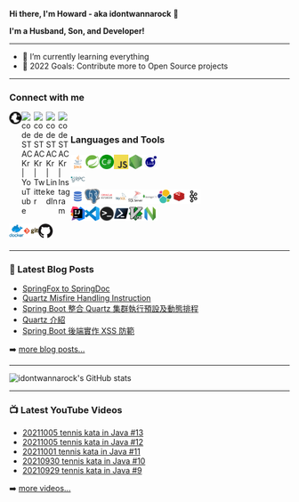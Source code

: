 **Hi there, I'm Howard - aka idontwannarock** 👋

**I'm a Husband, Son, and Developer!**

---

- 🌱 I’m currently learning everything
- 🥅 2022 Goals: Contribute more to Open Source projects

---

### Connect with me

[<img align="left" alt="Howard Tech Blog" width="22px" src="https://raw.githubusercontent.com/iconic/open-iconic/master/svg/globe.svg" />][website]
[<img align="left" alt="codeSTACKr | YouTube" width="22px" src="https://cdn.jsdelivr.net/npm/simple-icons@v3/icons/youtube.svg" />][youtube]
[<img align="left" alt="codeSTACKr | Twitter" width="22px" src="https://cdn.jsdelivr.net/npm/simple-icons@v3/icons/twitter.svg" />][twitter]
[<img align="left" alt="codeSTACKr | LinkedIn" width="22px" src="https://cdn.jsdelivr.net/npm/simple-icons@v3/icons/linkedin.svg" />][linkedin]
[<img align="left" alt="codeSTACKr | Instagram" width="22px" src="https://cdn.jsdelivr.net/npm/simple-icons@v3/icons/instagram.svg" />][instagram]

<br/>

### Languages and Tools

[<img align="left" alt="Java" width="26px" src="https://raw.githubusercontent.com/github/explore/5b3600551e122a3277c2c5368af2ad5725ffa9a1/topics/java/java.png" />](https://raw.githubusercontent.com/github/explore/5b3600551e122a3277c2c5368af2ad5725ffa9a1/topics/java/java.png)
[<img align="left" alt="Spring Boot" width="26px" src="https://raw.githubusercontent.com/github/explore/80688e429a7d4ef2fca1e82350fe8e3517d3494d/topics/spring-boot/spring-boot.png" />](https://raw.githubusercontent.com/github/explore/80688e429a7d4ef2fca1e82350fe8e3517d3494d/topics/spring-boot/spring-boot.png)
[<img align="left" alt="C#" width="26px" src="https://raw.githubusercontent.com/github/explore/80688e429a7d4ef2fca1e82350fe8e3517d3494d/topics/csharp/csharp.png" />](https://raw.githubusercontent.com/github/explore/80688e429a7d4ef2fca1e82350fe8e3517d3494d/topics/csharp/csharp.png)
[<img align="left" alt="JavaScript" width="26px" src="https://raw.githubusercontent.com/github/explore/80688e429a7d4ef2fca1e82350fe8e3517d3494d/topics/javascript/javascript.png" />](https://raw.githubusercontent.com/github/explore/80688e429a7d4ef2fca1e82350fe8e3517d3494d/topics/javascript/javascript.png)
[<img align="left" alt="Node.js" width="26px" src="https://raw.githubusercontent.com/github/explore/80688e429a7d4ef2fca1e82350fe8e3517d3494d/topics/nodejs/nodejs.png" />](https://raw.githubusercontent.com/github/explore/80688e429a7d4ef2fca1e82350fe8e3517d3494d/topics/nodejs/nodejs.png)
[<img align="left" alt="Lua" width="26px" src="https://raw.githubusercontent.com/github/explore/80688e429a7d4ef2fca1e82350fe8e3517d3494d/topics/lua/lua.png" />](https://raw.githubusercontent.com/github/explore/80688e429a7d4ef2fca1e82350fe8e3517d3494d/topics/lua/lua.png)

<br/>

[<img align="left" alt="gRPC" width="26px" src="https://raw.githubusercontent.com/github/explore/3fd951e49a8e2af94627092d80c236c00df95ae3/topics/grpc/grpc.png" />](https://raw.githubusercontent.com/github/explore/3fd951e49a8e2af94627092d80c236c00df95ae3/topics/grpc/grpc.png)

<br/>

[<img align="left" alt="SQL" width="26px" src="https://raw.githubusercontent.com/github/explore/80688e429a7d4ef2fca1e82350fe8e3517d3494d/topics/sql/sql.png" />](https://raw.githubusercontent.com/github/explore/80688e429a7d4ef2fca1e82350fe8e3517d3494d/topics/sql/sql.png)
[<img align="left" alt="PostgreSQL" width="26px" src="https://raw.githubusercontent.com/github/explore/80688e429a7d4ef2fca1e82350fe8e3517d3494d/topics/postgresql/postgresql.png" />](https://raw.githubusercontent.com/github/explore/80688e429a7d4ef2fca1e82350fe8e3517d3494d/topics/postgresql/postgresql.png)
[<img align="left" alt="Oracle" width="26px" src="https://raw.githubusercontent.com/github/explore/902a8a38f1e277eb27d2a10ab95a3d524a6ea22f/topics/oracle-database/oracle-database.png" />](https://raw.githubusercontent.com/github/explore/902a8a38f1e277eb27d2a10ab95a3d524a6ea22f/topics/oracle-database/oracle-database.png)
[<img align="left" alt="MySQL" width="26px" src="https://raw.githubusercontent.com/github/explore/80688e429a7d4ef2fca1e82350fe8e3517d3494d/topics/mysql/mysql.png" />](https://raw.githubusercontent.com/github/explore/80688e429a7d4ef2fca1e82350fe8e3517d3494d/topics/mysql/mysql.png)
[<img align="left" alt="SQL Server" width="26px" src="https://raw.githubusercontent.com/github/explore/96943574ba0c0340ba6ea1e6f768e9abe43e34e1/topics/sql-server/sql-server.png" />](https://raw.githubusercontent.com/github/explore/96943574ba0c0340ba6ea1e6f768e9abe43e34e1/topics/sql-server/sql-server.png)
[<img align="left" alt="MongoDB" width="26px" src="https://raw.githubusercontent.com/github/explore/80688e429a7d4ef2fca1e82350fe8e3517d3494d/topics/mongodb/mongodb.png" />](https://raw.githubusercontent.com/github/explore/80688e429a7d4ef2fca1e82350fe8e3517d3494d/topics/mongodb/mongodb.png)
[<img align="left" alt="Elasticsearch" width="26px" src="https://raw.githubusercontent.com/github/explore/d73b58ded658144cd29547485b8537306012eb86/topics/elasticsearch/elasticsearch.png" />](https://raw.githubusercontent.com/github/explore/d73b58ded658144cd29547485b8537306012eb86/topics/elasticsearch/elasticsearch.png)
[<img align="left" alt="Redis" width="26px" src="https://raw.githubusercontent.com/github/explore/80688e429a7d4ef2fca1e82350fe8e3517d3494d/topics/redis/redis.png" />](https://raw.githubusercontent.com/github/explore/80688e429a7d4ef2fca1e82350fe8e3517d3494d/topics/redis/redis.png)
[<img align="left" alt="Kafka" width="26px" height="26px" src="resources/kafka.png" />](https://raw.githubusercontent.com/github/explore/d73b58ded658144cd29547485b8537306012eb86/topics/elasticsearch/elasticsearch.png)

<br/>

[<img align="left" alt="IntelliJ IDEA" width="26px" src="https://raw.githubusercontent.com/github/explore/caa262eeb858e81282d6f651d6eef1f8730b54ba/topics/intellij-idea/intellij-idea.png" />](https://raw.githubusercontent.com/github/explore/caa262eeb858e81282d6f651d6eef1f8730b54ba/topics/intellij-idea/intellij-idea.png)
[<img align="left" alt="Visual Studio Code" width="26px" src="https://raw.githubusercontent.com/github/explore/80688e429a7d4ef2fca1e82350fe8e3517d3494d/topics/visual-studio-code/visual-studio-code.png" />](https://raw.githubusercontent.com/github/explore/80688e429a7d4ef2fca1e82350fe8e3517d3494d/topics/visual-studio-code/visual-studio-code.png)
[<img align="left" alt="Terminal" width="26px" src="https://raw.githubusercontent.com/github/explore/80688e429a7d4ef2fca1e82350fe8e3517d3494d/topics/terminal/terminal.png" />](https://raw.githubusercontent.com/github/explore/80688e429a7d4ef2fca1e82350fe8e3517d3494d/topics/terminal/terminal.png)
[<img align="left" alt="Powershell" width="26px" src="https://raw.githubusercontent.com/github/explore/80688e429a7d4ef2fca1e82350fe8e3517d3494d/topics/powershell/powershell.png" />](https://raw.githubusercontent.com/github/explore/80688e429a7d4ef2fca1e82350fe8e3517d3494d/topics/powershell/powershell.png)
[<img align="left" alt="Vim" width="26px" src="https://raw.githubusercontent.com/github/explore/80688e429a7d4ef2fca1e82350fe8e3517d3494d/topics/vim/vim.png" />](https://raw.githubusercontent.com/github/explore/80688e429a7d4ef2fca1e82350fe8e3517d3494d/topics/vim/vim.png)
[<img align="left" alt="Vim" width="26px" src="https://raw.githubusercontent.com/github/explore/26674e638508ac4a4e113ee32d6755ebfa000569/topics/neovim/neovim.png" />](https://raw.githubusercontent.com/github/explore/26674e638508ac4a4e113ee32d6755ebfa000569/topics/neovim/neovim.png)

<br/>

[<img align="left" alt="Docker" width="26px" src="https://raw.githubusercontent.com/github/explore/80688e429a7d4ef2fca1e82350fe8e3517d3494d/topics/docker/docker.png" />](https://raw.githubusercontent.com/github/explore/80688e429a7d4ef2fca1e82350fe8e3517d3494d/topics/docker/docker.png)
[<img align="left" alt="Git" width="26px" src="https://raw.githubusercontent.com/github/explore/80688e429a7d4ef2fca1e82350fe8e3517d3494d/topics/git/git.png" />](https://raw.githubusercontent.com/github/explore/80688e429a7d4ef2fca1e82350fe8e3517d3494d/topics/git/git.png)
[<img align="left" alt="GitHub" width="26px" src="https://raw.githubusercontent.com/github/explore/78df643247d429f6cc873026c0622819ad797942/topics/github/github.png" />](https://raw.githubusercontent.com/github/explore/78df643247d429f6cc873026c0622819ad797942/topics/github/github.png)

<br/>
<br/>

---

### 📕 Latest Blog Posts

<!-- BLOG-POST-LIST:START -->
- [SpringFox to SpringDoc](https://blog.idontwannarock.me/2022/12/springfox_to_springdoc/)
- [Quartz Misfire Handling Instruction](https://blog.idontwannarock.me/2022/11/quartz-misfire-handling-instruction/)
- [Spring Boot 整合 Quartz 集群執行預設及動態排程](https://blog.idontwannarock.me/2022/11/quartz-cluster-fixed-and-dynamic-trigger-spring-boot-integration/)
- [Quartz 介紹](https://blog.idontwannarock.me/2022/11/quartz-intro/)
- [Spring Boot 後端實作 XSS 防範](https://blog.idontwannarock.me/2022/11/xss_prevention_spring_boot/)
<!-- BLOG-POST-LIST:END -->

➡️ [more blog posts...][website]

---

![idontwannarock's GitHub stats](https://github-readme-stats-idontwannarock.vercel.app/api?username=idontwannarock&show_icons=true&hide_border=true&theme=radical)

---

### 📺 Latest YouTube Videos

<!-- YOUTUBE:START -->
- [20211005 tennis kata in Java #13](https://www.youtube.com/watch?v=E7xXLY1xPr8)
- [20211005 tennis kata in Java #12](https://www.youtube.com/watch?v=YTSzTV3WV80)
- [20211001 tennis kata in Java #11](https://www.youtube.com/watch?v=coBgZ0sF2tg)
- [20210930 tennis kata in Java #10](https://www.youtube.com/watch?v=JidBE9dW68c)
- [20210929 tennis kata in Java #9](https://www.youtube.com/watch?v=OnUkzW3Rjlo)
<!-- YOUTUBE:END -->

➡️ [more videos...][youtube]

[website]: https://idontwannarock.github.io/tech_blog/
[twitter]: https://twitter.com/CH_Howard_Wang
[youtube]: https://www.youtube.com/idontwannarock
[instagram]: https://www.instagram.com/idontwannarock/
[linkedin]: https://www.linkedin.com/in/cheng-hao-wang-a2298289/
